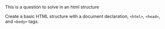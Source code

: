 This is a question to solve in an html structure

Create a basic HTML structure with a document declaration, `<html>`, `<head>`, and `<body>` tags.
